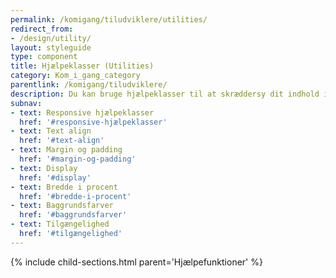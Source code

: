 ```yaml
---
permalink: /komigang/tiludviklere/utilities/
redirect_from:
- /design/utility/
layout: styleguide
type: component
title: Hjælpeklasser (Utilities)
category: Kom_i_gang_category
parentlink: /komigang/tiludviklere/
description: Du kan bruge hjælpeklasser til at skræddersy dit indhold i forhold til placering, afstande, farver, bredde og visning 
subnav:
- text: Responsive hjælpeklasser
  href: '#responsive-hjælpeklasser'
- text: Text align
  href: '#text-align'
- text: Margin og padding
  href: '#margin-og-padding'
- text: Display
  href: '#display'
- text: Bredde i procent
  href: '#bredde-i-procent'
- text: Baggrundsfarver
  href: '#baggrundsfarver'
- text: Tilgængelighed
  href: '#tilgængelighed'
---
```


{% include child-sections.html parent='Hjælpefunktioner' %}
